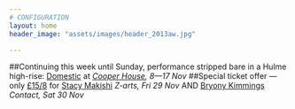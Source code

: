 ```yaml
---
# CONFIGURATION
layout: home
header_image: "assets/images/header_2013aw.jpg"

---
```

##Continuing this week until Sunday, performance stripped bare in a Hulme high-rise: [Domestic](/current/2013-domestic) at *[Cooper House](http://bit.ly/1anL5UN), 8—17 Nov*
##Special ticket offer — only [£15/8](http://contactmcr.com/whats-on/10252-stacy-makishi-the-falsettos/booking/) for [Stacy Makishi](/current/2013-autumnwinter/makishi) *Z-arts, Fri 29 Nov* AND [Bryony Kimmings](http://contactmcr.com/whats-on/6039-bryony-kimmings-credible-likable-superstar-role-model/) *Contact, Sat 30 Nov*
